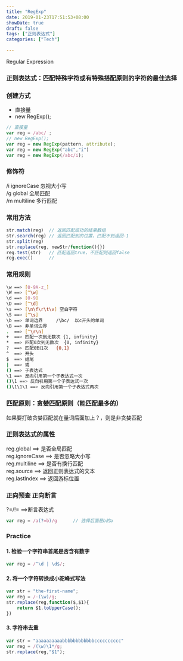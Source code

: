 ```yaml
---
title: "RegExp"
date: 2019-01-23T17:51:53+08:00
showDate: true
draft: false
tags: ["正则表达式"]
categories: ["Tech"]

---
```

Regular Expression

### 正则表达式：匹配特殊字符或有特殊搭配原则的字符的最佳选择
### 创建方式
* 直接量
* new RegExp();

```js
// 直接量
var reg = /abc/ ;
// new RegExp();
var reg = new RegExp(pattern. attribute);
var reg = new RegExp("abc","i")
var reg = new RegExp(/abc/i);
```

### 修饰符
/i  ignoreCase 忽视大小写
<br>
/g  global   全局匹配
<br>
/m  multiline   多行匹配  
### 常用方法
```js
str.match(reg)  // 返回匹配成功的结果数组
str.search(reg) // 返回匹配到的位置，匹配不到返回-1
str.split(reg)
str.replace(reg, newStr/function(){})
reg.test(str)   // 匹配返回true，不匹配则返回false
reg.exec()      // 
```
### 常用规则

```bash
\w ==> [0-9A-z_]
\W ==> [^\w]
\d ==> [0-9]
\D ==> [^\d]
\s ==> [\n\f\r\t\v] 空白字符
\S ==> [^\s]
\b ==> 单词边界     /\bc/  以c开头的单词
\B ==> 非单词边界
.  ==> [^\r\n]
+  ==> 匹配一次到无数次 {1, infinity}
*  ==> 匹配0次到无数次  {0, infinity}
?  ==> 匹配0到1次   {0,1}
^  ==> 开头
$  ==> 结尾
|  ==> 或
() ==> 子表达式
\1 ==> 反向引用第一个子表达式一次
()\1 ==> 反向引用第一个子表达式一次
()\1\1\1 ==> 反向引用第一个子表达式两次
```
### 匹配原则：贪婪匹配原则（能匹配最多的）
如果要打破贪婪匹配就在量词后面加上？，则是非贪婪匹配
### 正则表达式的属性
reg.global      ==> 是否全局匹配
<br>
reg.ignoreCase  ==> 是否忽略大小写
<br>
reg.multiline   ==> 是否有换行匹配
<br>
reg.source      ==> 返回正则表达式的文本
<br>
reg.lastIndex ==> 返回游标位置
### 正向预查 正向断言
?=/!=   ==>断言表达式
<br>
```js
var reg = /a(?=b)/g      // 选择后面是b的a
```
### Practice
#### 1. 检验一个字符串首尾是否含有数字
```js
var reg = /^\d | \d$/;
```
#### 2. 将一个字符转换成小驼峰式写法
```js
var str = "the-first-name";
var reg = /-(\w)/g;
str.replace(reg,function($,$1){
    return $1.toUpperCase();
})
```
#### 3. 字符串去重
```js
var str = "aaaaaaaaaabbbbbbbbbbbbcccccccccc"
var reg = /(\w)\1*/g;
str.replace(reg,"$1");
```
